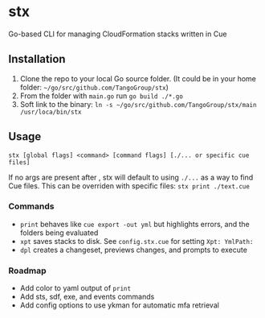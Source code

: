 # stx
Go-based CLI for managing CloudFormation stacks written in Cue

## Installation
1. Clone the repo to your local Go source folder. (It could be in your home folder: `~/go/src/github.com/TangoGroup/stx`)
2. From the folder with `main.go` run `go build ./*.go`
3. Soft link to the binary: `ln -s ~/go/src/github.com/TangoGroup/stx/main /usr/loca/bin/stx`

## Usage

`stx [global flags] <command> [command flags] [./... or specific cue files]`

If no args are present after <command>, stx will default to using `./...` as a way to find Cue files. This can be overriden with specific files: `stx print ./text.cue`

### Commands
- `print` behaves like `cue export -out yml` but highlights errors, and the folders being evaluated
- `xpt` saves stacks to disk. See `config.stx.cue` for setting `Xpt: YmlPath:`
- `dpl` creates a changeset, previews changes, and prompts to execute

### Roadmap
- Add color to yaml output of `print`
- Add sts, sdf, exe, and events commands
- Add config options to use ykman for automatic mfa retrieval
